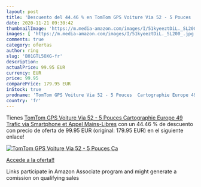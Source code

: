 ```yaml
---
layout: post
title: 'Descuento del 44.46 % en TomTom GPS Voiture Via 52 - 5 Pouces  Ca'
date: 2020-11-21 09:30:42
thumbnailImage: 'https://m.media-amazon.com/images/I/51kyeeztDiL._SL200_.jpg'
images: [ 'https://m.media-amazon.com/images/I/51kyeeztDiL._SL200_.jpg' ]
comments: true
category: ofertas
author: ring
slug: 'B01GTL5OXG-fr'
description:
actualPrice: 99.95 EUR
currency: EUR
price: 99.95
comparePrice: 179.95 EUR
inStock: true
prodname: 'TomTom GPS Voiture Via 52 - 5 Pouces  Cartographie Europe 49  Trafic via Smartphone et Appel Mains-Libres'
country: 'fr'
---
```


Tienes [TomTom GPS Voiture Via 52 - 5 Pouces  Cartographie Europe 49  Trafic via Smartphone et Appel Mains-Libres](https://www.amazon.fr/dp/B01GTL5OXG/?tag=tolees0d-21) con un 44.46 % de descuento con precio de oferta de 99.95 EUR (original: 179.95 EUR) en el siguiente enlace!

[![TomTom GPS Voiture Via 52 - 5 Pouces  Ca](https://m.media-amazon.com/images/I/51kyeeztDiL._SL200_.jpg)](https://www.amazon.fr/dp/B01GTL5OXG/?tag=tolees0d-21)

[Accede a la oferta!!](https://www.amazon.fr/dp/B01GTL5OXG/?tag=tolees0d-21)

Links participate in Amazon Associate program and might generate a comission on qualifying sales


